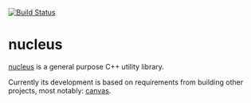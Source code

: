 [![Build Status](https://travis-ci.org/tiaanl/nucleus.svg?branch=master)](https://travis-ci.org/tiaanl/nucleus)

# nucleus
[nucleus](https://github.com/tiaanl/nucleus) is a general purpose C++ utility library.

Currently its development is based on requirements from building other projects, most notably: [canvas](https://github.com/tiaanl/canvas).

